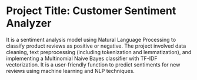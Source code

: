 # Project Title: Customer Sentiment Analyzer
It is a sentiment analysis model using Natural Language Processing to classify product reviews as positive or negative. The project involved data cleaning, text preprocessing (including tokenization and lemmatization), and implementing a Multinomial Naive Bayes classifier with TF-IDF vectorization. It is a user-friendly function to predict sentiments for new reviews using machine learning and NLP techniques.
